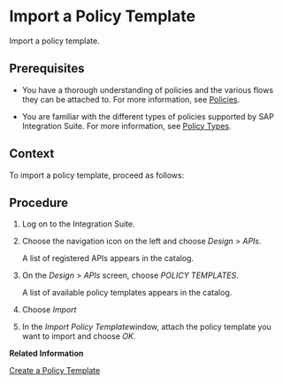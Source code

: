 <!-- loio52263adfe7d9407bbc55eb57594e6500 -->

# Import a Policy Template

Import a policy template.



## Prerequisites

-   You have a thorough understanding of policies and the various flows they can be attached to. For more information, see [Policies](policies-7e4f3e5.md).

-   You are familiar with the different types of policies supported by SAP Integration Suite. For more information, see [Policy Types](policy-types-c918e28.md).




## Context

To import a policy template, proceed as follows:



## Procedure

1.  Log on to the Integration Suite.

2.  Choose the navigation icon on the left and choose *Design* \> *APIs*.

    A list of registered APIs appears in the catalog.

3.  On the *Design* \> *APIs* screen, choose *POLICY TEMPLATES*.

    A list of available policy templates appears in the catalog.

4.  Choose *Import*

5.  In the *Import Policy Template*window, attach the policy template you want to import and choose *OK*.


**Related Information**  


[Create a Policy Template](create-a-policy-template-c5d1872.md "Create a policy template add it to an API proxy.")

